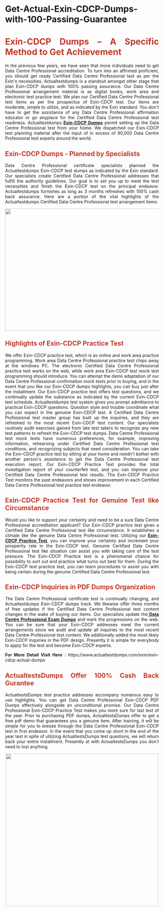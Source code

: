 # Get-Actual-Exin-CDCP-Dumps-with-100-Passing-Guarantee
<h1 style="text-align: justify;"><span style="color:#c0392b;"><strong>Exin-CDCP Dumps – A Specific Method to Get Achievement</strong></span></h1>

<p style="text-align: justify;">In the previous few years, we have seen that more individuals need to get Data Centre Professional accreditation. To turn into an affirmed proficient, you should get ready Certified Data Centre Professional test as per the Exin's necessities. Actualtestdumps is a standout amongst other stage that plan Exin-CDCP dumps with 100% passing assurance. Our Data Centre Professional arrangement material is as digital books, work area and electronic test practice test. We plan our Certified Data Centre Professional test items as per the prospectus of Exin-CDCP test. Our items are moderate, simple to utilize, and as indicated by the Exin standard. You don't have to get the assistance of any Data Centre Professional affirmation educator or go anyplace for the Certified Data Centre Professional test readiness. Actualtestdumps <strong><a href="https://www.actualtestdumps.com/exin/exin-cdcp-actual-dumps">Exin-CDCP Dumps</a></strong> permit setting up the Data Centre Professional test from your home. We dispatched our Exin-CDCP test planning material after the input of in excess of 90,000 Data Centre Professional test experts around the world.</p>

<h2 style="text-align: justify;"><span style="color:#c0392b;"><strong>Exin-CDCP Dumps - Planned by Specialists</strong></span></h2>

<p style="text-align: justify;">Data Centre Professional certificate specialists planned the Actualtestdumps Exin-CDCP test dumps as indicated by the Exin standard. Our specialists create Certified Data Centre Professional addresses that fulfill the authority guidelines. Our goal is to set you up to meet the test necessities and finish the Exin-CDCP test on the principal endeavor. Actualtestdumps furnishes as long as 3 months refreshes with 100% cash back assurance. Here are a portion of the vital highlights of the Actualtestdumps Certified Data Centre Professional test arrangement items.</p>

<p style="text-align: center;"><a href="https://www.actualtestdumps.com/exin/exin-cdcp-actual-dumps"><img alt="" src="https://i.imgur.com/3skVhPL.png" style="width: 700px; height: 400px;" /></a></p>

<h2 style="text-align: justify;"><span style="color:#c0392b;"><strong>Highlights of Exin-CDCP Practice Test</strong></span></h2>

<p style="text-align: justify;">We offer Exin-CDCP practice test, which is as online and work area practice programming. Work area Data Centre Professional practice test chips away at the windows PC. The electronic Certified Data Centre Professional practice test works on the web, while work area Exin-CDCP test mock test programming should introduce. You can attempt the demo adaptation of our Data Centre Professional confirmation mock tests prior to buying, and in the event that you like our Exin-CDCP dumps highlights, you can buy just after the installment. Our Exin-CDCP practice test offers test questions, and we continually update the substance as indicated by the current Exin-CDCP test schedule. Actualtestdumps test system gives you prompt admittance to practical Exin-CDCP questions. Question style and trouble coordinate what you can expect in the genuine Exin-CDCP test. A Certified Data Centre Professional test master group has built up the inquiries, and they are refreshed to the most recent Exin-CDCP test content. Our specialists routinely audit exercises gained from late test takers to recognize any new test patterns to refresh the Exin-CDCP test dumps. Data Centre Professional test mock tests have numerous preferences, for example, improving information, rehearsing under Certified Data Centre Professional test conditions, and recognizing subjects that need consideration. You can take the Exin-CDCP practice test by sitting at your home and needn't bother with another person's assistance to get the Data Centre Professional test execution report. Our Exin-CDCP Practice Test provides the total investigation report of your counterfeit test, and you can improve your Certified Data Centre Professional test results. The Exin-CDCP Practice Test monitors the past endeavors and shows improvement in each Certified Data Centre Professional test practice test endeavor.</p>

<h2 style="text-align: justify;"><span style="color:#c0392b;"><strong>Exin-CDCP Practice Test for Genuine Test like Circumstance</strong></span></h2>

<p style="text-align: justify;">Would you like to support your certainty and need to be a sure Data Centre Professional accreditation applicant? Our Exin-CDCP practice test gives a Certified Data Centre Professional test like circumstance. It establishes a climate like the genuine Data Centre Professional test. Utilizing our <strong><a href="https://www.actualtestdumps.com/exin/exin-cdcp-actual-dumps">Exin-CDCP Practice Test</a></strong>, you can improve your certainty and increment your prosperity rate in the Exin-CDCP test. Genuine Certified Data Centre Professional test like situation can assist you with taking care of the test pressure. The Exin-CDCP Practice test is a phenomenal chance for possibility to sort out and practice what turns out best for them. During the Exin-CDCP test practice test, you can learn procedures to assist you with being certain during the genuine Certified Data Centre Professional test.</p>

<h2 style="text-align: justify;"><strong><span style="color:#c0392b;">Exin-CDCP Inquiries in PDF Dumps Organization</span></strong></h2>

<p style="text-align: justify;">The Data Centre Professional certificate test is continually changing, and Actualtestdumps Exin-CDCP dumps track. We likewise offer three months of free updates if the Certified Data Centre Professional test content changes in the wake of buying our items. Our specialists update the<strong><a href="https://www.actualtestdumps.com/exin/data-centre-professional-exam-dumps.html"> Data Centre Professional Exam Dumps</a></strong> and mark the progressions on the web. You can be sure that your Exin-CDCP addresses meet the current arrangements since we audit and update all inquiries to the most recent Data Centre Professional test content. We additionally added the most likely Exin-CDCP inquiries in the PDF design. Presently it is simple for everybody to apply for the test and become Exin-CDCP experts.</p>

<p style="text-align: justify;"><strong>For More Detail Visit Here</strong> : https://www.actualtestdumps.com/exin/exin-cdcp-actual-dumps</p>

<h2 style="text-align: justify;"><span style="color:#c0392b;"><strong>ActualtestsDumps Offer 100% Cash Back Gurantee</strong></span></h2>

<p style="text-align: justify;">ActualtestsDumps test practice addresses accompany numerous easy to use highlights. You can get Data Centre Professional Exin-CDCP PDF Dumps effectively alongside an unconditional promise. Our Data Centre Professional Exin-CDCP Practice Test makes you more sure for last test of the year. Prior to purchasing PDF dumps, ActualtestsDumps offer to get a free pdf demo that guarantees you a genuine item. After training, it will be simple for you to breeze through the Data Centre Professional Exin-CDCP test in first endeavor. In the event that you come up short in the end of the year test in spite of utilizing ActualtestsDumps test questions, we will return back your entire installment. Presently at with ActualtestsDumps you don't need to lost anything.</p>

<p style="text-align: center;"><a href="https://www.actualtestdumps.com/exin-exam-dumps"><img alt="" src="https://i.imgur.com/mKvbW7p.png" style="width: 500px; height: 500px;" /></a></p>
